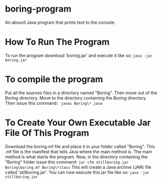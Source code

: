 # boring-program
An absurd Java program that prints text to the console.

<h1>How To Run The Program</h1>
To run the program download 'boring.jar' and execute it like so: <code>java -jar boring.jar</code>

<h1>To compile the program</h1>
Put all the sources files in a directory named "Boring". Then move out of the Boring directory. Move to the directory containing the Boring directory. Then issue this command: <code> javac Boring\*.java </code>

<h1>To Create Your Own Executable Jar File Of This Program</h1>
Download the boring.mf file and place it in your folder called "Boring". This .mf file is the manifest that tells Java where the main method is. The main method is what starts the program. Now, in the directory containing the "Boring" folder issue this command: <code>jar cfm stillboring.jar Boring\boring.mf Boring\*class</code> 
This will create a Java archive (JAR) file called 'stillboring.jar'. You can now execute this jar file like so: <code>java -jar stillboring.jar</code>
